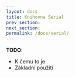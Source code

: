 ```yaml
---
layout: docs
title: Knihovna Serial
prev_section: 
next_section: 
permalink: /docs/serial/
---
```


**TODO**: 

* K čemu to je
* Základní použití
